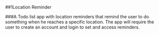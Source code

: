 ##1Location Reminder

###A Todo list app with location reminders that remind the user to do something when he reaches a specific location. The app will require the user to create an account and login to set and access reminders.
